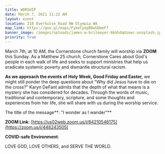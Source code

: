 ```yaml
---
title: WORSHIP
date: March 7, 2021 11:22 AM
layout: event
location: 218 Overhulse Road NW Olympia WA
map_link: https://goo.gl/maps/FykeCyepBDwUDmeF7
banner_image: /images/uploads/james-w-brilmayer-6kkhdqdzewc-unsplash.jpg
priority: true
---
```

March 7th, at 10 AM, the Cornerstone church family will worship via **ZOOM** this Sunday.  As a Matthew 25 church, Cornerstone Cares about God's people in each walk of life and seeks to support ministries that help us eradicate systemic poverty and dismantle structural racism.

**As we approach the events of Holy Week, Good Friday and Easter,** we might still ponder the deep questions about "Why did Jesus have to die on the cross?" Karyn DeFant admits that the depth of what that means is a mystery she has considered for decades. Through the words of music, traditional and contemporary, scripture, and some thoughts and experiences from her life, she will share with us during the worship service. 

The title of the message**: "I wonder as I wander"**



**ZOOM Link:** [https://us02web.zoom.us/j/84210546175](https://zoom.us/j/448243505)

**COVID-safe Environment**: 

LOVE GOD, LOVE OTHERS, and SERVE THE WORLD.